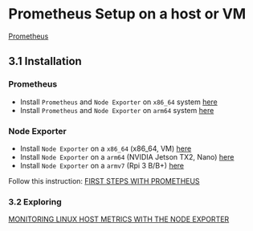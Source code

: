 # Prometheus Setup on a host or VM

[Prometheus](https://prometheus.io/)

## 3.1 Installation

### Prometheus

* Install `Prometheus` and `Node Exporter` on `x86_64` system [here](../prom-systemd-setup-x86_64.md)
* Install `Prometheus` and `Node Exporter` on `arm64` system [here](../prom-systemd-setup-arm64.md)

### Node Exporter

* Install `Node Exporter` on a `x86_64` (x86_64, VM) [here](../setup-prometheus-node-exporter-x86_64.md)
* Install `Node Exporter` on a `arm64` (NVIDIA Jetson TX2, Nano) [here](../setup-prometheus-node-exporter-arm64.md)
* Install `Node Exporter` on a `armv7` (Rpi 3 B/B+) [here](../setup-prometheus-node-exporter-armv7.md)

Follow this instruction:
[FIRST STEPS WITH PROMETHEUS](https://prometheus.io/docs/introduction/first_steps/)

### 3.2 Exploring

[MONITORING LINUX HOST METRICS WITH THE NODE EXPORTER](https://prometheus.io/docs/guides/node-exporter/)